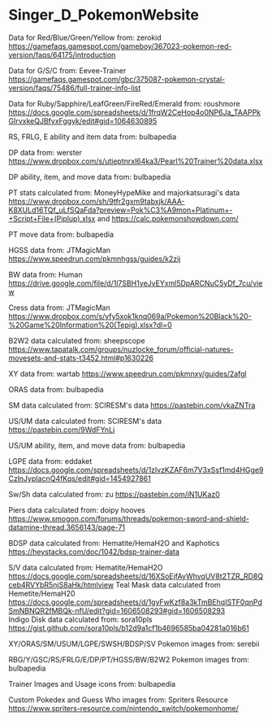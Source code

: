 # Singer_D_PokemonWebsite

Data for Red/Blue/Green/Yellow from: zerokid https://gamefaqs.gamespot.com/gameboy/367023-pokemon-red-version/faqs/64175/introduction

Data for G/S/C from: Eevee-Trainer https://gamefaqs.gamespot.com/gbc/375087-pokemon-crystal-version/faqs/75486/full-trainer-info-list 

Data for Ruby/Sapphire/LeafGreen/FireRed/Emerald from: roushmore https://docs.google.com/spreadsheets/d/1frqW2CeHop4o0NP6Ja_TAAPPkGIrvxkeQJBfyxFggyk/edit#gid=1064630895 

RS, FRLG, E ability and item data from: bulbapedia

DP data from: werster https://www.dropbox.com/s/utieptnrxl64ka3/Pearl%20Trainer%20data.xlsx 

DP ability, item, and move data from: bulbapedia

PT stats calculated from: MoneyHypeMike and majorkatsuragi's data https://www.dropbox.com/sh/9tfr2gxm9tabxjk/AAA-K8XULd16TQf_uLfSQaFda?preview=Pok%C3%A9mon+Platinum+-+Script+File+(Piplup).xlsx and https://calc.pokemonshowdown.com/

PT move data from: bulbapedia

HGSS data from: JTMagicMan https://www.speedrun.com/pkmnhgss/guides/k2zij 

BW data from: Human https://drive.google.com/file/d/1l7SBH1yeJvEYxml5DpARCNuC5yDf_7cu/view 

Cress data from: JTMagicMan https://www.dropbox.com/s/vfy5xok1knq069a/Pokemon%20Black%20-%20Game%20Information%20(Tepig).xlsx?dl=0 

B2W2 data calculated from: sheepscope https://www.tapatalk.com/groups/nuzlocke_forum/official-natures-movesets-and-stats-t3452.html#p1630226 

XY data from: wartab https://www.speedrun.com/pkmnxy/guides/2afgl

ORAS data from: bulbapedia

SM data calculated from: SCIRESM's data https://pastebin.com/vkaZNTra  

US/UM data calculated from: SCIRESM's data https://pastebin.com/9WdFYnLi  

US/UM ability, item, and move data from: bulbapedia

LGPE data from: eddaket https://docs.google.com/spreadsheets/d/1zlvzKZAF6m7V3xSsf1md4HGge9CzlnJypIacnQ4fKqs/edit#gid=1454927861 

Sw/Sh data calculated from: zu https://pastebin.com/iN1UKaz0 

Piers data calculated from: doipy hooves https://www.smogon.com/forums/threads/pokemon-sword-and-shield-datamine-thread.3656143/page-71 

BDSP data calculated from: Hematite/HemaH2O and Kaphotics https://heystacks.com/doc/1042/bdsp-trainer-data 

S/V data calculated from: Hematite/HemaH2O https://docs.google.com/spreadsheets/d/16XSoEjfAyWhvqUV8t2TZR_RD8Qceb4RVYbR5njS8aHk/htmlview
Teal Mask data calculated from Hemetite/HemaH20 https://docs.google.com/spreadsheets/d/1gyFwKzf8a3kTmBEhqISTF0qnPdSmNBNQR2fMBQk-nfU/edit?gid=1606508293#gid=1606508293  
Indigo Disk data calculated from: sora10pls https://gist.github.com/sora10pls/b12d9a1cf1b4696585ba04281a016b61  

XY/ORAS/SM/USUM/LGPE/SWSH/BDSP/SV Pokemon images from: serebii

RBG/Y/GSC/RS/FRLG/E/DP/PT/HGSS/BW/B2W2 Pokemon images from: bulbapedia

Trainer Images and Usage icons from: bulbapedia

Custom Pokedex and Guess Who images from: Spriters Resource https://www.spriters-resource.com/nintendo_switch/pokemonhome/  